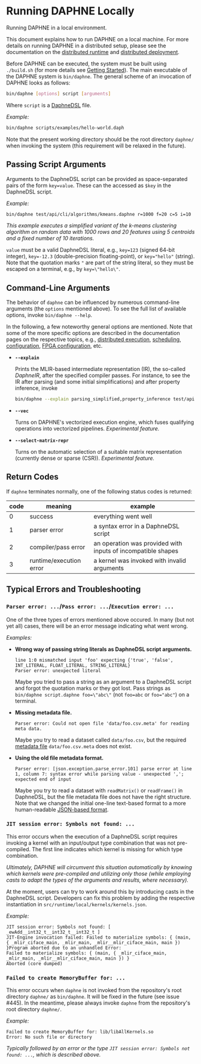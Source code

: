 <!--
Copyright 2021 The DAPHNE Consortium

Licensed under the Apache License, Version 2.0 (the "License");
you may not use this file except in compliance with the License.
You may obtain a copy of the License at

    http://www.apache.org/licenses/LICENSE-2.0

Unless required by applicable law or agreed to in writing, software
distributed under the License is distributed on an "AS IS" BASIS,
WITHOUT WARRANTIES OR CONDITIONS OF ANY KIND, either express or implied.
See the License for the specific language governing permissions and
limitations under the License.
-->

# Running DAPHNE Locally

Running DAPHNE in a local environment.

This document explains how to run DAPHNE on a local machine.
For more details on running DAPHNE in a distributed setup, please see the documentation on the [distributed runtime](/doc/DistributedRuntime.md) and [distributed deployment](/doc/Deploy.md).

Before DAPHNE can be executed, the system must be built using `./build.sh` (for more details see [Getting Started](/doc/GettingStarted.md)).
The main executable of the DAPHNE system is `bin/daphne`.
The general scheme of an invocation of DAPHNE looks as follows:

```bash
bin/daphne [options] script [arguments]
```

Where `script` is a [DaphneDSL](/doc/DaphneDSL/LanguageRef.md) file.

*Example:*

```bash
bin/daphne scripts/examples/hello-world.daph
```

Note that the present working directory should be the root directory `daphne/` when invoking the system (this requirement will be relaxed in the future).

## Passing Script Arguments

Arguments to the DaphneDSL script can be provided as space-separated pairs of the form `key=value`.
These can the accessed as `$key` in the DaphneDSL script.

*Example:*

```bash
bin/daphne test/api/cli/algorithms/kmeans.daphne r=1000 f=20 c=5 i=10
```

*This example executes a simplified variant of the k-means clustering algorithm on random data with 1000 rows and 20 features using 5 centroids and a fixed number of 10 iterations.*

`value` must be a valid DaphneDSL literal, e.g., `key=123` (signed 64-bit integer), `key=-12.3` (double-precision floating-point), or `key="hello"` (string).
Note that the quotation marks `"` are part of the string literal, so they must be escaped on a terminal, e.g., by `key=\"hello\"`.

## Command-Line Arguments

The behavior of `daphne` can be influenced by numerous command-line arguments (the `options` mentioned above).
To see the full list of available options, invoke `bin/daphne --help`.

In the following, a few noteworthy general options are mentioned.
Note that some of the more specific options are described in the documentation pages on the respective topics, e.g., [distributed execution](/doc/DistributedRuntime.md), [scheduling](/doc/SchedulingOptions.md), [configuration](/doc/Config.md), [FPGA configuration](/doc/FPGAconfiguration.md), etc.

- **`--explain`**

    Prints the MLIR-based intermediate representation (IR), the so-called *DaphneIR*, after the specified compiler passes.
    For instance, to see the IR after parsing (and some initial simplifications) and after property inference, invoke

    ```bash
    bin/daphne --explain parsing_simplified,property_inference test/api/cli/algorithms/kmeans.daphne r=1000 f=20 c=5 i=10
    ```

- **`--vec`**

    Turns on DAPHNE's vectorized execution engine, which fuses qualifying operations into vectorized pipelines. *Experimental feature.*
  
- **`--select-matrix-repr`**

    Turns on the automatic selection of a suitable matrix representation (currently dense or sparse (CSR)). *Experimental feature.*

## Return Codes

If `daphne` terminates normally, one of the following status codes is returned:

| code | meaning | example |
| ----- | ----- | ----- |
| 0 | success | everything went well |
| 1 | parser error | a syntax error in a DaphneDSL script |
| 2 | compiler/pass error | an operation was provided with inputs of incompatible shapes |
| 3 | runtime/execution error | a kernel was invoked with invalid arguments |

## Typical Errors and Troubleshooting

### `Parser error: ...`/`Pass error: ...`/`Execution error: ...`

One of the three types of errors mentioned above occured.
In many (but not yet all) cases, there will be an error message indicating what went wrong.

*Examples:*

- **Wrong way of passing string literals as DaphneDSL script arguments.**

    ```text
    line 1:0 mismatched input 'foo' expecting {'true', 'false', INT_LITERAL, FLOAT_LITERAL, STRING_LITERAL}
    Parser error: unexpected literal
    ```

    Maybe you tried to pass a string as an argument to a DaphneDSL script and forgot the quotation marks or they got lost.
    Pass strings as `bin/daphne script.daphne foo=\"abc\"` (not `foo=abc` or `foo="abc"`) on a terminal.

- **Missing metadata file.**
  
    ```text
    Parser error: Could not open file 'data/foo.csv.meta' for reading meta data.
    ```

    Maybe you try to read a dataset called `data/foo.csv`, but the required [metadata file](/doc/FileMetaDataFormat.md) `data/foo.csv.meta` does not exist.
  
- **Using the old file metadata format.**

    ```text
    Parser error: [json.exception.parse_error.101] parse error at line 1, column 7: syntax error while parsing value - unexpected ','; expected end of input
    ```

    Maybe you try to read a dataset with `readMatrix()` or `readFrame()` in DaphneDSL, but the file metadata file does not have the right structure. Note that we changed the initial one-line text-based format to a more human-readable [JSON-based format](/doc/FileMetaDataFormat.md).

### `JIT session error: Symbols not found: ...`

This error occurs when the execution of a DaphneDSL script requires invoking a kernel with an input/output type combination that was not pre-compiled.
The first line indicates which kernel is missing for which type combination.

*Ultimately, DAPHNE will circumvent this situation automatically by knowing which kernels were pre-compiled and utilizing only those (while employing casts to adapt the types of the arguments and results, where necessary).*

At the moment, users can try to work around this by introducing casts in the DaphneDSL script.
Developers can fix this problem by adding the respective instantiation in `src/runtime/local/kernels/kernels.json`.

*Example:*

```text
JIT session error: Symbols not found: [ _ewAdd__int32_t__int32_t__int32_t ]
JIT-Engine invocation failed: Failed to materialize symbols: { (main, { _mlir_ciface_main, _mlir_main, _mlir__mlir_ciface_main, main }) }Program aborted due to an unhandled Error:
Failed to materialize symbols: { (main, { _mlir_ciface_main, _mlir_main, _mlir__mlir_ciface_main, main }) }
Aborted (core dumped)
```

### `Failed to create MemoryBuffer for: ...`

This error occurs when `daphne` is not invoked from the repository's root directory `daphne/` as `bin/daphne`.
It will be fixed in the future (see issue #445).
In the meantime, please always invoke `daphne` from the repository's root directory `daphne/`.

*Example:*

```text
Failed to create MemoryBuffer for: lib/libAllKernels.so
Error: No such file or directory
```

*Typically followed by an error or the type `JIT session error: Symbols not found: ...`, which is described above.*

